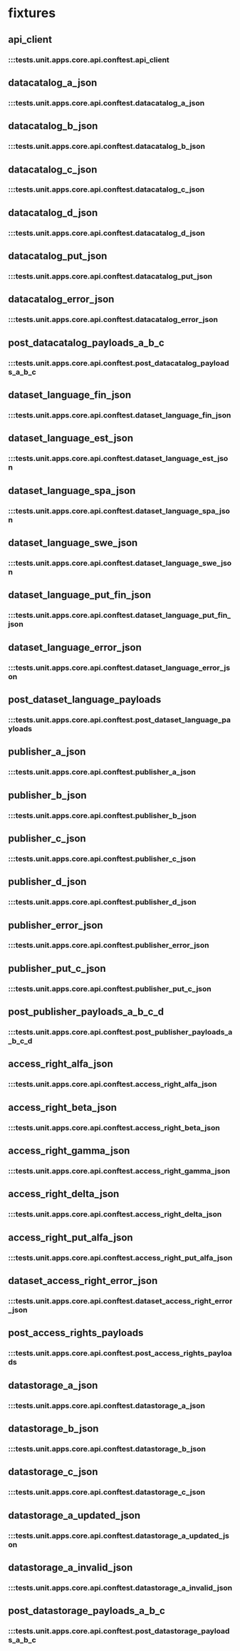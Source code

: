 # fixtures

## api_client

### :::tests.unit.apps.core.api.conftest.api_client

## datacatalog_a_json

### :::tests.unit.apps.core.api.conftest.datacatalog_a_json

## datacatalog_b_json

### :::tests.unit.apps.core.api.conftest.datacatalog_b_json

## datacatalog_c_json

### :::tests.unit.apps.core.api.conftest.datacatalog_c_json

## datacatalog_d_json

### :::tests.unit.apps.core.api.conftest.datacatalog_d_json

## datacatalog_put_json

### :::tests.unit.apps.core.api.conftest.datacatalog_put_json

## datacatalog_error_json

### :::tests.unit.apps.core.api.conftest.datacatalog_error_json

## post_datacatalog_payloads_a_b_c

### :::tests.unit.apps.core.api.conftest.post_datacatalog_payloads_a_b_c

## dataset_language_fin_json

### :::tests.unit.apps.core.api.conftest.dataset_language_fin_json

## dataset_language_est_json

### :::tests.unit.apps.core.api.conftest.dataset_language_est_json

## dataset_language_spa_json

### :::tests.unit.apps.core.api.conftest.dataset_language_spa_json

## dataset_language_swe_json

### :::tests.unit.apps.core.api.conftest.dataset_language_swe_json

## dataset_language_put_fin_json

### :::tests.unit.apps.core.api.conftest.dataset_language_put_fin_json

## dataset_language_error_json

### :::tests.unit.apps.core.api.conftest.dataset_language_error_json

## post_dataset_language_payloads

### :::tests.unit.apps.core.api.conftest.post_dataset_language_payloads

## publisher_a_json

### :::tests.unit.apps.core.api.conftest.publisher_a_json

## publisher_b_json

### :::tests.unit.apps.core.api.conftest.publisher_b_json

## publisher_c_json

### :::tests.unit.apps.core.api.conftest.publisher_c_json

## publisher_d_json

### :::tests.unit.apps.core.api.conftest.publisher_d_json

## publisher_error_json

### :::tests.unit.apps.core.api.conftest.publisher_error_json

## publisher_put_c_json

### :::tests.unit.apps.core.api.conftest.publisher_put_c_json

## post_publisher_payloads_a_b_c_d

### :::tests.unit.apps.core.api.conftest.post_publisher_payloads_a_b_c_d

## access_right_alfa_json

### :::tests.unit.apps.core.api.conftest.access_right_alfa_json

## access_right_beta_json

### :::tests.unit.apps.core.api.conftest.access_right_beta_json

## access_right_gamma_json

### :::tests.unit.apps.core.api.conftest.access_right_gamma_json

## access_right_delta_json

### :::tests.unit.apps.core.api.conftest.access_right_delta_json

## access_right_put_alfa_json

### :::tests.unit.apps.core.api.conftest.access_right_put_alfa_json

## dataset_access_right_error_json

### :::tests.unit.apps.core.api.conftest.dataset_access_right_error_json

## post_access_rights_payloads

### :::tests.unit.apps.core.api.conftest.post_access_rights_payloads

## datastorage_a_json

### :::tests.unit.apps.core.api.conftest.datastorage_a_json

## datastorage_b_json

### :::tests.unit.apps.core.api.conftest.datastorage_b_json

## datastorage_c_json

### :::tests.unit.apps.core.api.conftest.datastorage_c_json

## datastorage_a_updated_json

### :::tests.unit.apps.core.api.conftest.datastorage_a_updated_json

## datastorage_a_invalid_json

### :::tests.unit.apps.core.api.conftest.datastorage_a_invalid_json

## post_datastorage_payloads_a_b_c

### :::tests.unit.apps.core.api.conftest.post_datastorage_payloads_a_b_c
